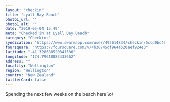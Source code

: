 ```yaml
---
layout: "checkin"
title: "Lyall Bay Beach"
photo1_url: ""
photo1_alt: ""
date: "2019-05-04 15:49"
meta: "Checked in at Lyall Bay Beach"
category: "Checkins"
syndication: "https://www.swarmapp.com/user/492614834/checkin/5ccd0bc460255e002cde4db8"
foursquare: "https://foursquare.com/v/4b30745df964a520aef924e3"
latitude: "-41.328688520341586"
longitude: "174.79618883433662"
address: ""
locality: "Wellington"
region: "Wellington"
country: "New Zealand"
twitterCard: false
---
```

Spending the next few weeks on the beach here \o/
